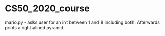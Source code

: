 # CS50_2020_course

mario.py - asks user for an int between 1 and 8 including both. Afterwards prints a right alined pyramid.

